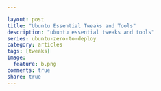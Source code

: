 ```yaml
---

layout: post
title: "Ubuntu Essential Tweaks and Tools"
description: "ubuntu essential tweaks and tools"
series: ubuntu-zero-to-deploy
category: articles
tags: [tweaks]
image:
  feature: b.png
comments: true
share: true
---
```

